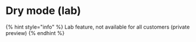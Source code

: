 # Dry mode (lab)

{% hint style="info" %}
Lab feature, not available for all customers (private preview)
{% endhint %}
